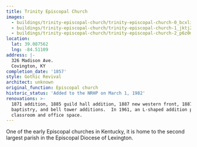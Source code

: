 ```yaml
---
title: Trinity Episcopal Church
images:
  - buildings/trinity-episcopal-church/trinity-episcopal-church-0_bcxli4
  - buildings/trinity-episcopal-church/trinity-episcopal-church-1_jktj2v
  - buildings/trinity-episcopal-church/trinity-episcopal-church-2_p6z0mi
location:
  lat: 39.087562
  lng: -84.51109
address: |-
  326 Madison Ave.
  Covington, KY
completion_date: '1857'
style: Gothic Revival
architect: unknown
original_function: Episcopal church
historic_status: 'Added to the NRHP on March 1, 1982'
renovations: >-
  1871 addition, 1885 guild hall addition, 1887 new western front, 1887 nave,
  baptistry, and bell tower additions.  In 1961, an L-shaped addition provided
  classroom and office space.
---
```


One of the early Episcopal churches in Kentucky, it is home to the second largest parish in the Episcopal Diocese of Lexington.
